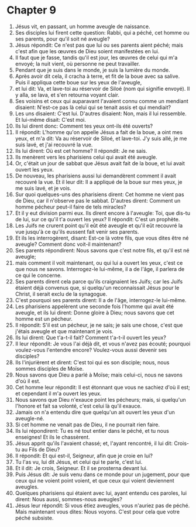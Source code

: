 # Chapter 9

1. Jésus vit, en passant, un homme aveugle de naissance.
2. Ses disciples lui firent cette question: Rabbi, qui a péché, cet homme ou ses parents, pour qu'il soit né aveugle?
3. Jésus répondit: Ce n'est pas que lui ou ses parents aient péché; mais c'est afin que les œuvres de Dieu soient manifestées en lui.
4. Il faut que je fasse, tandis qu'il est jour, les œuvres de celui qui m'a envoyé; la nuit vient, où personne ne peut travailler.
5. Pendant que je suis dans le monde, je suis la lumière du monde.
6. Après avoir dit cela, il cracha à terre, et fit de la boue avec sa salive. Puis il appliqua cette boue sur les yeux de l'aveugle,
7. et lui dit: Va, et lave-toi au réservoir de Siloé (nom qui signifie envoyé). Il y alla, se lava, et s'en retourna voyant clair.
8. Ses voisins et ceux qui auparavant l'avaient connu comme un mendiant disaient: N'est-ce pas là celui qui se tenait assis et qui mendiait?
9. Les uns disaient: C'est lui. D'autres disaient: Non, mais il lui ressemble. Et lui-même disait: C'est moi.
10. Ils lui dirent donc: Comment tes yeux ont-ils été ouverts?
11. Il répondit: L'homme qu'on appelle Jésus a fait de la boue, a oint mes yeux, et m'a dit: Va au réservoir de Siloé, et lave-toi. J'y suis allé, je me suis lavé, et j'ai recouvré la vue.
12. Ils lui dirent: Où est cet homme? Il répondit: Je ne sais.
13. Ils menèrent vers les pharisiens celui qui avait été aveugle.
14. Or, c'était un jour de sabbat que Jésus avait fait de la boue, et lui avait ouvert les yeux.
15. De nouveau, les pharisiens aussi lui demandèrent comment il avait recouvré la vue. Et il leur dit: Il a appliqué de la boue sur mes yeux, je me suis lavé, et je vois.
16. Sur quoi quelques-uns des pharisiens dirent: Cet homme ne vient pas de Dieu, car il n'observe pas le sabbat. D'autres dirent: Comment un homme pécheur peut-il faire de tels miracles?
17. Et il y eut division parmi eux. Ils dirent encore à l'aveugle: Toi, que dis-tu de lui, sur ce qu'il t'a ouvert les yeux? Il répondit: C'est un prophète.
18. Les Juifs ne crurent point qu'il eût été aveugle et qu'il eût recouvré la vue jusqu'à ce qu'ils eussent fait venir ses parents.
19. Et ils les interrogèrent, disant: Est-ce là votre fils, que vous dites être né aveugle? Comment donc voit-il maintenant?
20. Ses parents répondirent: Nous savons que c'est notre fils, et qu'il est né aveugle;
21. mais comment il voit maintenant, ou qui lui a ouvert les yeux, c'est ce que nous ne savons. Interrogez-le lui-même, il a de l'âge, il parlera de ce qui le concerne.
22. Ses parents dirent cela parce qu'ils craignaient les Juifs; car les Juifs étaient déjà convenus que, si quelqu'un reconnaissait Jésus pour le Christ, il serait exclu de la synagogue.
23. C'est pourquoi ses parents dirent: Il a de l'âge, interrogez-le lui-même.
24. Les pharisiens appelèrent une seconde fois l'homme qui avait été aveugle, et ils lui dirent: Donne gloire à Dieu; nous savons que cet homme est un pécheur.
25. Il répondit: S'il est un pécheur, je ne sais; je sais une chose, c'est que j'étais aveugle et que maintenant je vois.
26. Ils lui dirent: Que t'a-t-il fait? Comment t'a-t-il ouvert les yeux?
27. Il leur répondit: Je vous l'ai déjà dit, et vous n'avez pas écouté; pourquoi voulez-vous l'entendre encore? Voulez-vous aussi devenir ses disciples?
28. Ils l'injurièrent et dirent: C'est toi qui es son disciple; nous, nous sommes disciples de Moïse.
29. Nous savons que Dieu a parlé à Moïse; mais celui-ci, nous ne savons d'où il est.
30. Cet homme leur répondit: Il est étonnant que vous ne sachiez d'où il est; et cependant il m'a ouvert les yeux.
31. Nous savons que Dieu n'exauce point les pécheurs; mais, si quelqu'un l'honore et fait sa volonté, c'est celui là qu'il exauce.
32. Jamais on n'a entendu dire que quelqu'un ait ouvert les yeux d'un aveugle-né.
33. Si cet homme ne venait pas de Dieu, il ne pourrait rien faire.
34. Ils lui répondirent: Tu es né tout entier dans le péché, et tu nous enseignes! Et ils le chassèrent.
35. Jésus apprit qu'ils l'avaient chassé; et, l'ayant rencontré, il lui dit: Crois-tu au Fils de Dieu?
36. Il répondit: Et qui est-il, Seigneur, afin que je croie en lui?
37. Tu l'as vu, lui dit Jésus, et celui qui te parle, c'est lui.
38. Et il dit: Je crois, Seigneur. Et il se prosterna devant lui.
39. Puis Jésus dit: Je suis venu dans ce monde pour un jugement, pour que ceux qui ne voient point voient, et que ceux qui voient deviennent aveugles.
40. Quelques pharisiens qui étaient avec lui, ayant entendu ces paroles, lui dirent: Nous aussi, sommes-nous aveugles?
41. Jésus leur répondit: Si vous étiez aveugles, vous n'auriez pas de péché. Mais maintenant vous dites: Nous voyons. C'est pour cela que votre péché subsiste.

